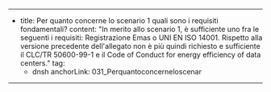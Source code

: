 ---
  - title: Per quanto concerne lo scenario 1 quali sono i requisiti fondamentali?
    content: "In merito allo scenario 1, è sufficiente uno fra le seguenti i requisiti: Registrazione Emas o UNI EN ISO 14001. Rispetto alla versione precedente dell'allegato non è più quindi richiesto e sufficiente il CLC/TR 50600-99-1 e il Code of Conduct for energy efficiency of data centers."
    tag:
      - dnsh
    anchorLink: 031_Perquantoconcerneloscenar
---